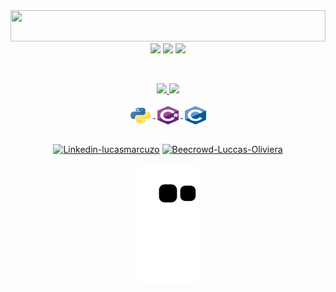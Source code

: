  <img width="100%" height="50" src="etc/bar-nav.gif"/>
 
 <div align="center"> 
    <img src="https://github.com/TheDudeThatCode/TheDudeThatCode/blob/master/Assets/Developer.gif" width="100">
    <img src="https://readme-typing-svg.herokuapp.com/?lines=Hello,+welcome!+✌🏻;I'm+Luccas+Oliveira...;+Nice+to+meet+you!&center=true&size=30">
    <img src="https://github.com/TheDudeThatCode/TheDudeThatCode/blob/master/Assets/Mario_Hello_Big.gif" width="80">
 </div>
 
 <a align="left" href="#"><img width="100%" height="1" src="etc/bar.gif" /></a>

<div align="center">
  <a href="https://github.com/luccasfoliveira">
  <img height="150" src="https://github-readme-stats.vercel.app/api?username=luccasfoliveira&show_icons=true&theme=dark&include_all_commits=true&count_private=true"/>
  <img height="150" src="https://github-readme-stats.vercel.app/api/top-langs/?username=luccasfoliveira&layout=compact&langs_count=7&theme=dark"/>
</div>
<div align="center"> 
<div style="display: inline_block"><br>
  <img align="center" alt="Rafa-Python" height="30" width="40" src="https://raw.githubusercontent.com/devicons/devicon/master/icons/python/python-original.svg">
  <img align="center" alt="Rafa-Csharp" height="30" width="40" src="https://raw.githubusercontent.com/devicons/devicon/master/icons/csharp/csharp-original.svg">
  <img align="center" alt="Rafa-C" height="30" width="40" src="https://raw.githubusercontent.com/devicons/devicon/master/icons/c/c-original.svg">
</div>
</div>

##

<div align="center"> 
   <a href="https://www.linkedin.com/in/luccasoliver" target="blank"><img align="center" src="https://raw.githubusercontent.com/rahuldkjain/github-profile-readme-generator/master/src/images/icons/Social/linked-in-alt.svg" alt="Linkedin-lucasmarcuzo" height="30" width="40" /></a>  
  <a href="https://www.beecrowd.com.br/judge/pt/profile/643130" target="blank"><img align="center" src="https://www.beecrowd.com.br/judge/favicon.ico?1635097036" alt="Beecrowd-Luccas-Oliviera" height="30" /></a>
 
  ![Snake animation](https://github.com/luccasfoliveira/luccasfoliveira/blob/output/github-contribution-grid-snake.svg)

##
